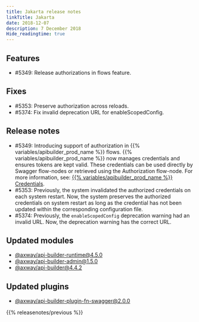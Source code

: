 ```yaml
---
title: Jakarta release notes
linkTitle: Jakarta
date: 2018-12-07
description: 7 December 2018
Hide_readingtime: true
---
```

## Features

* #5349: Release authorizations in flows feature.

## Fixes

* #5353: Preserve authorization across reloads.
* #5374: Fix invalid deprecation URL for enableScopedConfig.

## Release notes

* #5349: Introducing support of authorization in {{% variables/apibuilder_prod_name %}} flows. {{% variables/apibuilder_prod_name %}} now manages credentials and ensures tokens are kept valid. These credentials can be used directly by Swagger flow-nodes or retrieved using the Authorization flow-node. For more information, see: [{{% variables/apibuilder_prod_name %}} Credentials](/docs/developer_guide/credentials/).
* #5353: Previously, the system invalidated the authorized credentials on each system restart. Now, the system preserves the authorized credentials on system restart as long as the credential has not been updated within the corresponding configuration file.
* #5374: Previously, the `enableScopedConfig` deprecation warning had an invalid URL. Now, the deprecation warning has the correct URL.

## Updated modules

* [@axway/api-builder-runtime@4.5.0](https://www.npmjs.com/package/@axway/api-builder-runtime/v/4.5.0)
* [@axway/api-builder-admin@1.5.0](https://www.npmjs.com/package/@axway/api-builder-admin/v/1.5.0)
* [@axway/api-builder@4.4.2](https://www.npmjs.com/package/@axway/api-builder/v/4.4.2)

## Updated plugins

* [@axway/api-builder-plugin-fn-swagger@2.0.0](https://www.npmjs.com/package/@axway/api-builder-plugin-fn-swagger/v/2.0.0)


{{% releasenotes/previous %}}
